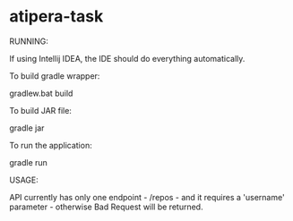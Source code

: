 # atipera-task
RUNNING:

If using Intellij IDEA, the IDE should do everything automatically.

To build gradle wrapper:

gradlew.bat build

To build JAR file:

gradle jar

To run the application:

gradle run

USAGE:

API currently has only one endpoint - /repos - and it requires a 'username' parameter - otherwise Bad Request will be returned.
